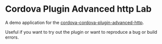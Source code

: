 # Cordova Plugin Advanced http Lab

A demo application for the [cordova-cordova-plugin-advanced-http](https://github.com/MaximBelov/cordova-plugin-advanced-http).

Useful if you want to try out the plugin or want to reproduce a bug or build errors.
